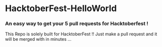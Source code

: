 # HacktoberFest-HelloWorld
###  An easy way to get your 5 pull requests for Hacktoberfest ! 
This Repo is solely built for HacktoberFest !! Just make a pull request and it will be merged with in minutes ...
